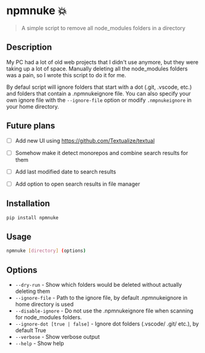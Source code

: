 # npmnuke 💥

> A simple script to remove all node_modules folders in a directory

## Description

My PC had a lot of old web projects that I didn't use anymore, but they were taking up a lot of space. Manually deleting all the node_modules folders was a pain, so I wrote this script to do it for me. 

By defaul script will ignore folders that start with a dot (.git, .vscode, etc.) and folders that contain a .npmnukeignore file. You can also specify your own ignore file with the `--ignore-file` option or modify `.nmpnukeignore` in your home directory.

## Future plans

- [ ] Add new UI using https://github.com/Textualize/textual
- [ ] Somehow make it detect monorepos and combine search results for them
- [ ] Add last modified date to search results
- [ ] Add option to open search results in file manager


## Installation

```bash
pip install npmnuke
```

## Usage

```bash
npmnuke [directory] (options)
```

## Options

- `--dry-run` - Show which folders would be deleted without actually deleting them
- `--ignore-file` - Path to the ignore file, by default .npmnukeignore in home directory is used
- `--disable-ignore` - Do not use the .npmnukeignore file when scanning for node_modules folders.
- `--ignore-dot [true | false]` - Ignore dot folders (.vscode/ .git/ etc.), by default True
- `--verbose` - Show verbose output
- `--help` - Show help

